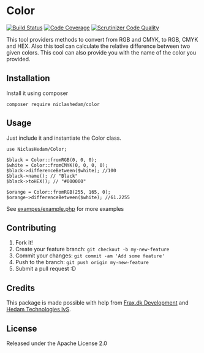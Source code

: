 # Color
[![Build Status](https://scrutinizer-ci.com/g/NiclasHedam/color/badges/build.png?b=master)](https://scrutinizer-ci.com/g/NiclasHedam/color/build-status/master)
[![Code Coverage](https://scrutinizer-ci.com/g/NiclasHedam/color/badges/coverage.png?b=master)](https://scrutinizer-ci.com/g/NiclasHedam/color/?branch=master)
[![Scrutinizer Code Quality](https://scrutinizer-ci.com/g/NiclasHedam/color/badges/quality-score.png?b=master)](https://scrutinizer-ci.com/g/NiclasHedam/color/?branch=master)

This tool providers methods to convert from RGB and CMYK, to RGB, CMYK and HEX.
Also this tool can calculate the relative difference between two given colors.
This cool can also provide you with the name of the color you provided.

## Installation

Install it using composer

`composer require niclashedam/color`

## Usage

Just include it and instantiate the Color class.


```
use NiclasHedam/Color;

$black = Color::fromRGB(0, 0, 0);
$white = Color::fromCMYK(0, 0, 0, 0);
$black->differenceBetween($white); //100
$black->name(); // "Black"
$black->toHEX(); // "#000000"

$orange = Color::fromRGB(255, 165, 0);
$orange->differenceBetween($white); //61.2255

```

See [exampes/example.php](examples/example.php) for more examples

## Contributing

1. Fork it!
2. Create your feature branch: `git checkout -b my-new-feature`
3. Commit your changes: `git commit -am 'Add some feature'`
4. Push to the branch: `git push origin my-new-feature`
5. Submit a pull request :D

## Credits

This package is made possible with help from [Frax.dk Development](https://frax.dk) and [Hedam Technologies IvS](https://hedam.org).

## License

Released under the Apache License 2.0
